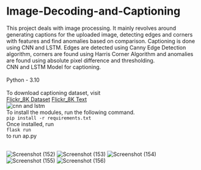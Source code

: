 # Image-Decoding-and-Captioning
This project deals with image processing. It mainly revolves around generating captions for the uploaded image, detecting edges and corners with features and find anomalies based on comparison. Captioning is done using CNN and LSTM. Edges are detected using Canny Edge Detection algorithm, corners are found using Harris Corner Algorithm and anomalies are found using absolute pixel difference and thresholding.<br>
CNN and LSTM Model for captioning.<br><br>
Python - 3.10<br><br>
To download captioning dataset, visit<br>
<a href="https://github.com/jbrownlee/Datasets/releases/download/Flickr8k/Flickr8k_Dataset.zip">Flickr_8K Dataset</a>
<a href="https://github.com/jbrownlee/Datasets/releases/download/Flickr8k/Flickr8k_text.zip">Flickr_8K Text</a><br>
![cnn and lstm](https://github.com/jeyprabu/Image-Decoding-and-Captioning/assets/135853635/07e52e50-2b2d-4688-8ca9-ce75afdc136b)
<br>
To install the modules, run the following command.<br>
```pip install -r requirements.txt```<br>
Once installed, run<br>
```flask run``` <br>
to run ap.py
<br><br>


![Screenshot (152)](https://github.com/jeyprabu/Image-Decoding-and-Captioning/assets/135853635/27f5de09-7629-41ee-8833-22a3767b9a88)
![Screenshot (153)](https://github.com/jeyprabu/Image-Decoding-and-Captioning/assets/135853635/d0931379-47f8-49a9-9b88-c80cad94f873)
![Screenshot (154)](https://github.com/jeyprabu/Image-Decoding-and-Captioning/assets/135853635/9d441c68-fe8b-4198-bb29-af52215bec62)
![Screenshot (155)](https://github.com/jeyprabu/Image-Decoding-and-Captioning/assets/135853635/0c00c512-4478-40de-b8d7-7c4ee4266a86)
![Screenshot (156)](https://github.com/jeyprabu/Image-Decoding-and-Captioning/assets/135853635/c391fa1f-a41e-48a7-b1d8-91b6ff2ad485)

